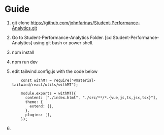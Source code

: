 # Guide

 1. git clone https://github.com/johnfarinas/Student-Performance-Analytics.git
 2. Go to Student-Performance-Analytics Folder. [cd Student-Performance-Analytics] using git bash or power shell.
 3. npm install
 4. npm run dev
 5. edit tailwind.config.js with the code below
 
            const withMT = require("@material-tailwind/react/utils/withMT");
            
            module.exports = withMT({
              content: ["./index.html", "./src/**/*.{vue,js,ts,jsx,tsx}"],
              theme: {
                extend: {},
              },
              plugins: [],
            });

 7. 